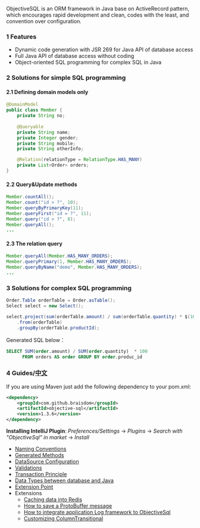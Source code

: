 ObjectiveSQL is an ORM framework in Java base on ActiveRecord pattern, which encourages rapid development and clean, codes with the least, and convention over configuration.


### 1 Features

- Dynamic code generation with JSR 269 for Java API of database access
- Full Java API of database access without coding
- Object-oriented SQL programming for complex SQL in Java

### 2 Solutions for simple SQL programming
#### 2.1 Defining domain models only

```java
@DomainModel
public class Member {
    private String no;
    
    @Queryable
    private String name;
    private Integer gender;
    private String mobile;
    private String otherInfo;

    @Relation(relationType = RelationType.HAS_MANY)
    private List<Order> orders;
}
```

#### 2.2 Query&Update methods 

```java
Member.countAll();
Member.count("id > ?", 10);
Member.queryByPrimaryKey(11);
Member.queryFirst("id = ?", 11);
Member.query("id > ?", 8);
Member.queryAll();
...
```

#### 2.3 The relation query

```java
Member.queryAll(Member.HAS_MANY_ORDERS);
Member.queryPrimary(1, Member.HAS_MANY_ORDERS);
Member.queryByName("demo", Member.HAS_MANY_ORDERS);
...
```

### 3 Solutions for complex SQL programming

```java
Order.Table orderTable = Order.asTable();
Select select = new Select();

select.project(sum(orderTable.amount) / sum(orderTable.quantity) * $(100) )
    .from(orderTable)
    .groupBy(orderTable.productId);
```
Generated SQL below：
```sql
SELECT SUM(order.amount) / SUM(order.quantity)  * 100
      FROM orders AS order GROUP BY order.produc_id
```

### 4 Guides/[中文](http://www.objsql.com/)

If you are using Maven just add the following dependency to your pom.xml:

```xml
<dependency>
    <groupId>com.github.braisdom</groupId>
    <artifactId>objective-sql</artifactId>
    <version>1.3.6</version>
</dependency>
```

**Installing IntelliJ Plugin**:  *Preferences/Settings* -> *Plugins* -> *Search with "ObjectiveSql" in market* -> *Install*

- [Naming Conventions](https://github.com/braisdom/ObjectiveSql/wiki/Naming-Conventions)
- [Generated Methods](https://github.com/braisdom/ObjectiveSql/wiki/Generated-Methods)
- [DataSource Configuration](https://github.com/braisdom/ObjectiveSql/wiki/DataSource-Configuration)
- [Validations](https://github.com/braisdom/ObjectiveSql/wiki/Validations)
- [Transaction Principle](https://github.com/braisdom/ObjectiveSql/wiki/Transaction-Principle)
- [Data Types between database and Java](https://github.com/braisdom/ObjectiveSql/wiki/Data-Types-between-database-and-Java)
- [Extension Point](https://github.com/braisdom/ObjectiveSql/wiki/Extension-Point)
- Extensions
  - [Caching data into Redis](https://github.com/braisdom/ObjectiveSql/wiki/Caching-data-into-Redis)
  - [How to save a ProtoBuffer message](https://github.com/braisdom/ObjectiveSql/wiki/How-to-save-a-ProtoBuffer-message)
  - [How to integrate application Log framework to ObjectiveSql](https://github.com/braisdom/ObjectiveSql/wiki/Integrate-application-Log-framework-to-ObjectiveSql)
  - [Customizing ColumnTransitional](https://github.com/braisdom/ObjectiveSql/wiki/ColumnTransitional)




